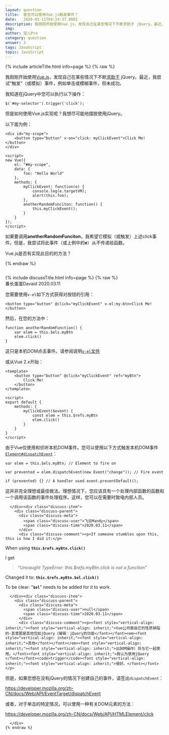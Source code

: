 ```yaml
---
layout: question
title:  是否可以使用Vue.js触发事件？
date:   2020-03-11T04:24:37.000Z
description: 我刚刚开始使用Vue.js，发现自己在某些情况下不断求助于 jQuery。最近，我尝试“触发”（或模拟）事件，例如单击或模糊事件，但未成功。我知道在j...
img: 
author: 宝儿Pro
category: question
answer: 3
tags: JavaScript
topic: JavaScript
---
```

<div class="article-root">
  <div class="article">
    {% include articleTitle.html info=page %}
    {% raw %}
    <div class="article-content"><p><font style="vertical-align: inherit;"><font style="vertical-align: inherit;">我刚刚开始使用</font></font><a href="http://vuejs.org/" rel="noreferrer"><font style="vertical-align: inherit;"><font style="vertical-align: inherit;">Vue.js</font></font></a><font style="vertical-align: inherit;"><font style="vertical-align: inherit;">，发现自己在某些情况下不断</font><a href="http://vuejs.org/" rel="noreferrer"><font style="vertical-align: inherit;">求助于</font></a><font style="vertical-align: inherit;"> jQuery。</font><font style="vertical-align: inherit;">最近，我尝试“触发”（或模拟）事件，例如单击或模糊事件，但未成功。</font></font></p>

<p><font style="vertical-align: inherit;"><font style="vertical-align: inherit;">我知道在jQuery中您可以执行以下操作：</font></font></p>

<pre><code>$('#my-selector').trigger('click');
</code></pre>

<p><font style="vertical-align: inherit;"><font style="vertical-align: inherit;">但是如何使用Vue.js实现呢？</font><font style="vertical-align: inherit;">我想尽可能地摆脱使用jQuery。</font></font></p>

<p><font style="vertical-align: inherit;"><font style="vertical-align: inherit;">以下面为例：</font></font></p>

<pre><code>&lt;div id="my-scope"&gt;<font></font>
    &lt;button type="button" v-on="click: myClickEvent"&gt;Click Me!&lt;/button&gt;<font></font>
&lt;/div&gt;<font></font>
<font></font>
&lt;script&gt;<font></font>
new Vue({<font></font>
    el: "#my-scope",<font></font>
    data: {<font></font>
        foo: "Hello World"<font></font>
    },<font></font>
    methods: {<font></font>
        myClickEvent: function(e) {<font></font>
            console.log(e.targetVM);<font></font>
            alert(this.foo);<font></font>
        },<font></font>
        anotherRandomFunciton: function() {<font></font>
            this.myClickEvent();<font></font>
        }<font></font>
    }<font></font>
});<font></font>
&lt;/script&gt;<font></font>
</code></pre>

<p><font style="vertical-align: inherit;"><font style="vertical-align: inherit;">如果要调用</font></font><strong><font style="vertical-align: inherit;"><font style="vertical-align: inherit;">anotherRandomFunciton</font></font></strong><font style="vertical-align: inherit;"><font style="vertical-align: inherit;">，我希望它模拟（或触发）上述click事件。</font><font style="vertical-align: inherit;">但是，我尝试将此事件（或</font><font style="vertical-align: inherit;">上例中的</font></font><strong><font style="vertical-align: inherit;"><font style="vertical-align: inherit;">e</font></font></strong><font style="vertical-align: inherit;"><font style="vertical-align: inherit;">）从不传递给函数。</font></font></p>

<p><font style="vertical-align: inherit;"><font style="vertical-align: inherit;">Vue.js是否有实现此目的的方法？</font></font></p></div>
    {% endraw %}
  </div>
  <p style="height: 0;width:0;overflow: hidden;"> 第668篇《是否可以使用Vue.js触发事件？》来自Winter(https://github.com/aiyld/aiyld.github.io)的站点</p>
  <div class="discuss-wrapper">
    {% include discussTitle.html info=page %}
    {% raw %}
    <div class="discuss-item">
        <div class="discuss-parent">
          <div class="discuss-meta">
            <span class="discuss-user">番长蛋蛋Davaid</span>
            <span class="discuss-time">2020.03.11</span>
          </div>
          <div class="discuss-comment"><p><font style="vertical-align: inherit;"><font style="vertical-align: inherit;">您需要使用</font></font><code>v-el</code><font style="vertical-align: inherit;"><font style="vertical-align: inherit;">如下</font><font style="vertical-align: inherit;">方式获得对按钮的引用</font><font style="vertical-align: inherit;">：</font></font></p>

<pre><code>&lt;button type="button" @click="myClickEvent" v-el:my-btn&gt;Click Me!&lt;/button&gt;
</code></pre>

<p><font style="vertical-align: inherit;"><font style="vertical-align: inherit;">然后，在您的方法中：</font></font></p>

<pre><code>function anotherRandomFunction() {<font></font>
    var elem = this.$els.myBtn<font></font>
    elem.click()<font></font>
}<font></font>
</code></pre>

<p><font style="vertical-align: inherit;"><font style="vertical-align: inherit;">这只是本机DOM点击事件。</font><font style="vertical-align: inherit;">请参阅说明</font></font><a href="http://vuejs.org/api/#v-el" rel="noreferrer"><code>v-el</code><font style="vertical-align: inherit;"><font style="vertical-align: inherit;">文件</font></font></a></p>

<p><font style="vertical-align: inherit;"><font style="vertical-align: inherit;">或从Vue 2.x开始：</font></font></p>

<pre><code>&lt;template&gt;<font></font>
    &lt;button type="button" @click="myClickEvent" ref="myBtn"&gt;<font></font>
        Click Me!<font></font>
    &lt;/button&gt;<font></font>
&lt;/template&gt;<font></font>
<font></font>
&lt;script&gt;<font></font>
export default {<font></font>
    methods: {<font></font>
        myClickEvent($event) {<font></font>
            const elem = this.$refs.myBtn<font></font>
            elem.click()<font></font>
        }<font></font>
    }<font></font>
}<font></font>
&lt;/script&gt;<font></font>
</code></pre>

<p><font style="vertical-align: inherit;"><font style="vertical-align: inherit;">由于Vue仅使用和侦听本机DOM事件。</font><font style="vertical-align: inherit;">您可以使用以下方式触发本机DOM事件</font></font><a href="https://developer.mozilla.org/en-US/docs/Web/API/EventTarget/dispatchEvent" rel="noreferrer"><code>Element#dispatchEvent</code></a><font style="vertical-align: inherit;"><font style="vertical-align: inherit;">：</font></font></p>

<pre><code>var elem = this.$els.myBtn; // Element to fire on<font></font>
<font></font>
var prevented = elem.dispatchEvent(new Event("change")); // Fire event<font></font>
<font></font>
if (prevented) {} // A handler used event.preventDefault();<font></font>
</code></pre>

<p><font style="vertical-align: inherit;"><font style="vertical-align: inherit;">这并非完全理想或最佳做法。</font><font style="vertical-align: inherit;">理想情况下，您应该具有一个处理内部函数的函数和一个调用该函数的事件处理程序。</font><font style="vertical-align: inherit;">这样，您可以在需要时致电内部人员。</font></font></p></div>
        </div>
        
      </div><div class="discuss-item">
        <div class="discuss-parent">
          <div class="discuss-meta">
            <span class="discuss-user">飞云Mandy</span>
            <span class="discuss-time">2020.03.11</span>
          </div>
          <div class="discuss-comment"><p>If someone stumbles upon this, this is how I did it:</p>

<p>When using <strong><code>this.$refs.myBtn.click()</code></strong> </p>

<p>I get </p>

<blockquote>
  <p><em>“Uncaught TypeError: this.$refs.myBtn.click is not a function”</em></p>
</blockquote>

<p>Changed it to: <strong><code>this.$refs.myBtn.$el.click()</code></strong></p>

<p>To be clear: “<strong><code>$el</code></strong>” needs to be added for it to work.</p></div>
        </div>
        
      </div><div class="discuss-item">
        <div class="discuss-parent">
          <div class="discuss-meta">
            <span class="discuss-user">null</span>
            <span class="discuss-time">2020.03.11</span>
          </div>
          <div class="discuss-comment"><p><font style="vertical-align: inherit;"><font style="vertical-align: inherit;">Vue公司是由它的性质狭隘的-其意图是其他包如jQuery（编辑：jQuery的功能</font></font><em><font style="vertical-align: inherit;"><font style="vertical-align: inherit;">其他</font></font></em><font style="vertical-align: inherit;"><font style="vertical-align: inherit;">比DOM操作）将与它一起使用。</font><font style="vertical-align: inherit;">我认为使用jQuery </font></font><code>trigger</code><font style="vertical-align: inherit;"><font style="vertical-align: inherit;">很好。</font></font></p>

<p><font style="vertical-align: inherit;"><font style="vertical-align: inherit;">但是，如果您想在没有jQuery的情况下创建自己的事件，请签出</font></font><code>dispatchEvent</code><font style="vertical-align: inherit;"><font style="vertical-align: inherit;">：</font></font></p>

<p><a href="https://developer.mozilla.org/en-US/docs/Web/API/EventTarget/dispatchEvent" rel="nofollow noreferrer"><font style="vertical-align: inherit;"><font style="vertical-align: inherit;">https://developer.mozilla.org/zh-CN/docs/Web/API/EventTarget/dispatchEvent</font></font></a></p>

<p><font style="vertical-align: inherit;"><font style="vertical-align: inherit;">或者，对于单击的特定情况，可以使用一种有关DOM元素的方法：</font></font></p>

<p><a href="https://developer.mozilla.org/en-US/docs/Web/API/HTMLElement/click" rel="nofollow noreferrer"><font style="vertical-align: inherit;"><font style="vertical-align: inherit;">https://developer.mozilla.org/zh-CN/docs/Web/API/HTMLElement/click</font></font></a></p></div>
        </div>
        
      </div>
    {% endraw %}
  </div>
<div>

